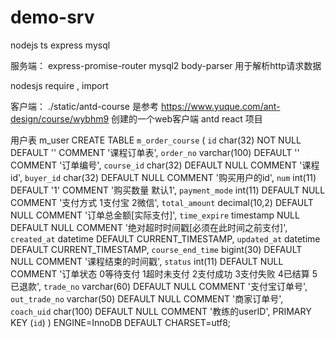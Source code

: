 # demo-srv
nodejs ts express mysql

服务端：
express-promise-router
mysql2 
body-parser 用于解析http请求数据

nodesjs require , import

客户端：
./static/antd-course 是参考 https://www.yuque.com/ant-design/course/wybhm9
创建的一个web客户端 antd react 项目

用户表 m_user
CREATE TABLE `m_order_course` (
  `id` char(32) NOT NULL DEFAULT '' COMMENT '课程订单表',
  `order_no` varchar(100) DEFAULT '' COMMENT '订单编号',
  `course_id` char(32) DEFAULT NULL COMMENT '课程id',
  `buyer_id` char(32) DEFAULT NULL COMMENT '购买用户的id',
  `num` int(11) DEFAULT '1' COMMENT '购买数量 默认1',
  `payment_mode` int(11) DEFAULT NULL COMMENT '支付方式 1支付宝 2微信',
  `total_amount` decimal(10,2) DEFAULT NULL COMMENT '订单总金额[实际支付]',
  `time_expire` timestamp NULL DEFAULT NULL COMMENT '绝对超时时间戳[必须在此时间之前支付]',
  `created_at` datetime DEFAULT CURRENT_TIMESTAMP,
  `updated_at` datetime DEFAULT CURRENT_TIMESTAMP,
  `course_end_time` bigint(30) DEFAULT NULL COMMENT '课程结束的时间戳',
  `status` int(11) DEFAULT NULL COMMENT '订单状态 0等待支付 1超时未支付 2支付成功 3支付失败 4已结算 5已退款',
  `trade_no` varchar(60) DEFAULT NULL COMMENT '支付宝订单号',
  `out_trade_no` varchar(50) DEFAULT NULL COMMENT '商家订单号',
  `coach_uid` char(100) DEFAULT NULL COMMENT '教练的userID',
  PRIMARY KEY (`id`)
) ENGINE=InnoDB DEFAULT CHARSET=utf8;
